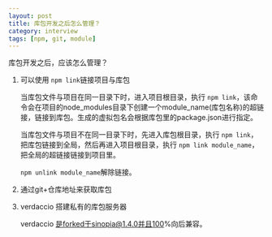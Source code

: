 ```yaml
---
layout: post
title: 库包开发之后怎么管理？
category: interview
tags: [npm, git, module]
---
```

库包开发之后，应该怎么管理？  

1. 可以使用 `npm link`链接项目与库包

    当库包文件与项目在同一目录下时，进入项目根目录，执行 `npm link`，该命令会在项目的node_modules目录下创建一个module_name(库包名称)的超链接，链接到库包。生成的虚拟包名会根据库包里的package.json进行指定。

   当库包文件与项目不在同一目录下时，先进入库包根目录，执行 `npm link`，把库包链接到全局，然后再进入项目根目录，执行 `npm link module_name`，把全局的超链接链接到项目里。
    
   `npm unlink module_name`解除链接。
   
2. 通过git+仓库地址来获取库包
3. verdaccio 搭建私有的库包服务器
   
   verdaccio 是forked于sinopia@1.4.0并且100%向后兼容。
